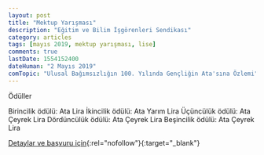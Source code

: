 ```yaml
---
layout: post
title: "Mektup Yarışması"
description: "Eğitim ve Bilim İşgörenleri Sendikası"
category: articles
tags: [mayıs 2019, mektup yarışması, lise]
comments: true
lastDate: 1554152400
dateHuman: "2 Mayıs 2019"
comTopic: "Ulusal Bağımsızlığın 100. Yılında Gençliğin Ata'sına Özlemi"
---
```


Ödüller

Birincilik ödülü: Ata Lira
İkincilik ödülü: Ata Yarım Lira
Üçüncülük ödülü: Ata Çeyrek Lira
Dördüncülük ödülü: Ata Çeyrek Lira
Beşincilik ödülü: Ata Çeyrek Lira

[Detaylar ve başvuru için](http://yegitek.meb.gov.tr/www/834-mektup-yarismasi-egitim-ve-bilim-isgorenleri-sendikasi/icerik/2658?utm_source=edebiyatyarismalari.com&utm_medium=affiliate&utm_campaign=cpc){:rel="nofollow"}{:target="_blank"}
